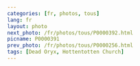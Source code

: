 ```yaml
---
categories: [fr, photos, tous]
lang: fr
layout: photo
next_photo: /fr/photos/tous/P0000392.html
picname: P0000391
prev_photo: /fr/photos/tous/P0000256.html
tags: [Dead Oryx, Hottentotten Church]
---
```

